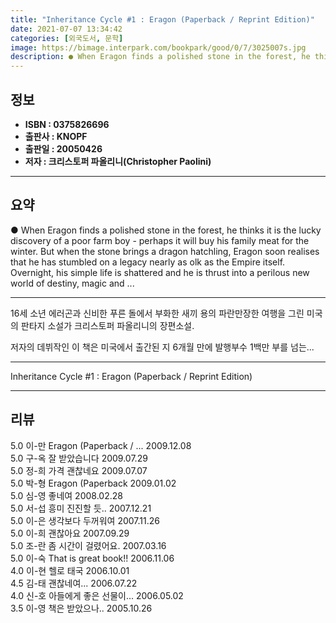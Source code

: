```yaml
---
title: "Inheritance Cycle #1 : Eragon (Paperback / Reprint Edition)"
date: 2021-07-07 13:34:42
categories: [외국도서, 문학]
image: https://bimage.interpark.com/bookpark/good/0/7/3025007s.jpg
description: ● When Eragon finds a polished stone in the forest, he thinks it is the lucky discovery of a poor farm boy - perhaps it will buy his family meat for the winter
---
```


## **정보**

- **ISBN : 0375826696**
- **출판사 : KNOPF**
- **출판일 : 20050426**
- **저자 : 크리스토퍼 파올리니(Christopher Paolini)**

------



## **요약**

●  When Eragon finds a polished stone in the forest, he thinks it is the lucky discovery of a poor farm boy - perhaps it will buy his family meat for the winter. But when the stone brings a dragon hatchling, Eragon soon realises that he has stumbled on a legacy nearly as olk as the Empire itself. Overnight, his simple life is shattered and he is thrust into a perilous new world of destiny, magic and ...

------

16세 소년 에러곤과 신비한 푸른 돌에서 부화한 새끼 용의 파란만장한 여행을 그린 미국의 판타지 소설가 크리스토퍼 파올리니의 장편소설.

저자의 데뷔작인 이 책은 미국에서 출간된 지 6개월 만에 발행부수 1백만 부를 넘는... 

------


Inheritance Cycle #1 : Eragon (Paperback / Reprint Edition) 

------


## **리뷰** 

5.0 이-만 Eragon (Paperback / ... 2009.12.08 <br/>5.0 구-옥 잘 받았습니다 2009.07.29 <br/>5.0 정-희 가격 괜찮네요 2009.07.07 <br/>5.0 박-형 Eragon (Paperback  2009.01.02 <br/>5.0 심-영 좋네여 2008.02.28 <br/>5.0 서-섭 흥미 진진할 듯.. 2007.12.21 <br/>5.0 이-은 생각보다 두꺼워여 2007.11.26 <br/>5.0 이-희 괜찮아요 2007.09.29 <br/>5.0 조-란 좀 시간이 걸렸어요. 2007.03.16 <br/>5.0 이-숙 That is great book!! 2006.11.06 <br/>4.0 이-현 헬로 태국 2006.10.01 <br/>4.5 김-태 괜찮네여... 2006.07.22 <br/>4.0 신-호 아들에게 좋은 선물이... 2006.05.02 <br/>3.5 이-영 책은 받았으나.. 2005.10.26 <br/>